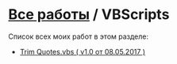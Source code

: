 # [Все работы](https://github.com/Eric-Draven?tab=repositories) / VBScripts
Список всех моих работ в этом разделе:
* [Trim Quotes.vbs ( v1.0 от 08.05.2017 )](https://github.com/Eric-Draven/vbscripts/tree/master/trim-quotes)
